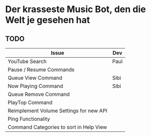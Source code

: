 # Der krasseste Music Bot, den die Welt je gesehen hat
## TODO
| Issue                                   | Dev    |
|-----------------------------------------|--------|
| YouTube Search                          | Paul   |
| Pause / Resume Commands                 |        |
| Queue View Command                      | Sibi   |
| Now Playing Command                     | Sibi   |
| Queue Remove Command                    |        |
| PlayTop Command                         |        |
| Reimplement Volume Settings for new API |        |
| Ping Functionality                      |        |
| Command Categories to sort in Help View |        |
